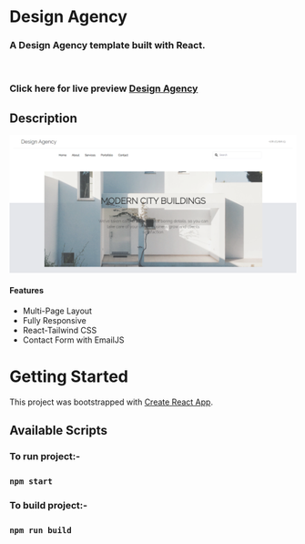 <p align="center">

  <h1 align="start">Design Agency</h1>

  <h3 align="start">
   A Design Agency template built with React.
  </h3>
 <br />
 
 ### Click here for live preview <a href="https://cristina369.github.io/design-agency/">Design Agency</a>

</p>

## Description

![Home page](https://github.com/Cristina369/design-agency/blob/8a322667e7b401351b3c456d0a8dc975eab2dc21/src/images/Design%20Agency.png?raw=true "Design Agency home page")

#### Features
 
 - Multi-Page Layout
 - Fully Responsive
 - React-Tailwind CSS
 - Contact Form with EmailJS
 


# Getting Started

This project was bootstrapped with [Create React App](https://github.com/facebook/create-react-app).

## Available Scripts

### To run project:-

### `npm start`

### To build project:-

### `npm run build`
